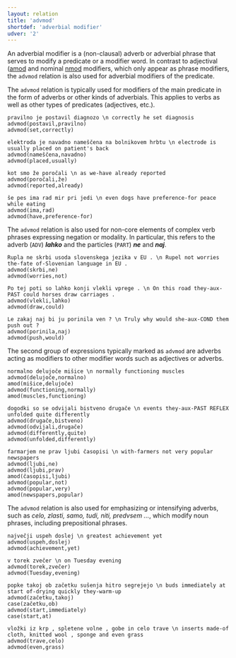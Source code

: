 ```yaml
---
layout: relation
title: 'advmod'
shortdef: 'adverbial modifier'
udver: '2'
---
```


An adverbial modifier is a (non-clausal) adverb or adverbial phrase that serves to modify a predicate or a modifier word. In contrast to adjectival ([amod]() and nominal [nmod]() modifiers, which only appear as phrase modifiers, the `advmod` relation is also used for adverbial modifiers of the predicate. 

The `advmod` relation is typically used for modifiers of the main predicate in the form of adverbs or other kinds of adverbials. This applies to verbs as well as other types of predicates (adjectives, etc.).

~~~ sdparse
pravilno je postavil diagnozo \n correctly he set diagnosis
advmod(postavil,pravilno)
advmod(set,correctly)
~~~
~~~ sdparse
elektroda je navadno nameščena na bolnikovem hrbtu \n electrode is usually placed on patient's back
advmod(nameščena,navadno)
advmod(placed,usually)
~~~
~~~ sdparse
kot smo že poročali \n as we-have already reported
advmod(poročali,že)
advmod(reported,already)
~~~
~~~ sdparse
še pes ima rad mir pri jedi \n even dogs have preference-for peace while eating
advmod(ima,rad)
advmod(have,preference-for)
~~~

The `advmod` relation is also used for non-core elements of complex verb phrases expressing negation or modality. In particular, this refers to the adverb (`ADV`) _**lahko**_ and the particles (`PART`) _**ne**_ and _**naj**_.


~~~ sdparse
Rupla ne skrbi usoda slovenskega jezika v EU . \n Rupel not worries the-fate of-Slovenian language in EU .
advmod(skrbi,ne)
advmod(worries,not)
~~~
~~~ sdparse
Po tej poti so lahko konji vlekli vprege . \n On this road they-aux-PAST could horses draw carriages . 
advmod(vlekli,lahko)
advmod(draw,could)
~~~
~~~ sdparse
Le zakaj naj bi ju porinila ven ? \n Truly why would she-aux-COND them push out ?
advmod(porinila,naj)
advmod(push,would)
~~~

The second group of expressions typically marked as `advmod` are adverbs acting as modifiers to other modifier words such as adjectives or adverbs. 

~~~ sdparse
normalno delujoče mišice \n normally functioning muscles
advmod(delujoče,normalno)
amod(mišice,delujoče)
advmod(functioning,normally)
amod(muscles,functioning)
~~~
~~~ sdparse
dogodki so se odvijali bistveno drugače \n events they-aux-PAST REFLEX unfolded quite differently
advmod(drugače,bistveno)
advmod(odvijali,drugače)
advmod(differently,quite)
advmod(unfolded,differently)
~~~
~~~ sdparse
farmarjem ne prav ljubi časopisi \n with-farmers not very popular newspapers
advmod(ljubi,ne)
advmod(ljubi,prav)
amod(časopisi,ljubi)
advmod(popular,not)
advmod(popular,very)
amod(newspapers,popular)
~~~

The `advmod` relation is also used for emphasizing or intensifying adverbs, such as _celo, zlasti, samo, tudi, niti, predvsem ..._, which modify noun phrases, including prepositional phrases.


~~~ sdparse
največji uspeh doslej \n greatest achievement yet
advmod(uspeh,doslej)
advmod(achievement,yet)
~~~

~~~ sdparse
v torek zvečer \n on Tuesday evening
advmod(torek,zvečer)
advmod(Tuesday,evening)
~~~

~~~ sdparse
popke takoj ob začetku sušenja hitro segrejejo \n buds immediately at start of-drying quickly they-warm-up
advmod(začetku,takoj)
case(začetku,ob)
advmod(start,immediately)
case(start,at)
~~~

~~~ sdparse
vložki iz krp , spletene volne , gobe in celo trave \n inserts made-of cloth, knitted wool , sponge and even grass
advmod(trave,celo)
advmod(even,grass)
~~~
<!-- Interlanguage links updated Po 11. listopadu 2024, 20:10:20 CET -->
